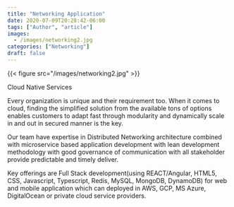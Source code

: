 ```yaml
---
title: "Networking Application"
date: 2020-07-09T20:28:42-06:00
tags: ["Author", "article"]
images:
  - /images/networking2.jpg
categories: ["Networking"]
draft: false
---
```


{{< figure src="/images/networking2.jpg" >}}

Cloud Native Services

Every organization is unique and their requirement too. When it comes to cloud, finding the simplified solution from the available tons of options enables customers to adapt fast through modularity and dynamically scale in and out in secured manner is the key.

Our team have expertise in Distributed Networking architecture combined with microservice based application development with lean development methodology with good governance of communication with all stakeholder provide predictable and timely deliver.

Key offerings are Full Stack development(using REACT/Angular, HTML5, CSS, Javascript, Typescript, Redis, MySQL, MongoDB, DynamoDB) for web and mobile application which can deployed in AWS, GCP, MS Azure, DigitalOcean or private cloud service providers.